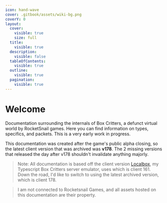 ```yaml
---
icon: hand-wave
cover: .gitbook/assets/wiki-bg.png
coverY: 0
layout:
  cover:
    visible: true
    size: full
  title:
    visible: true
  description:
    visible: false
  tableOfContents:
    visible: true
  outline:
    visible: true
  pagination:
    visible: true
---
```


# Welcome

Documentation surrounding the internals of Box Critters, a defunct virtual world by RocketSnail games. Here you can find information on types, specifics, and packets. This is a very early work in progress.

This documentation was created after the game's public alpha closing, so the latest client version that was archived was **v178**. The 2 missing versions that released the day after v178 shouldn't invalidate anything majorly.

> Note: All documentation is based off the client version [Localbox](https://github.com/Box-Critters-Localbox/Localbox), my Typescript Box Critters server emulator, uses which is client 161. Down the road, I'd like to switch to using the latest archived version, which is client 178.

> I am not connected to Rocketsnail Games, and all assets hosted on this documentation are their property.
